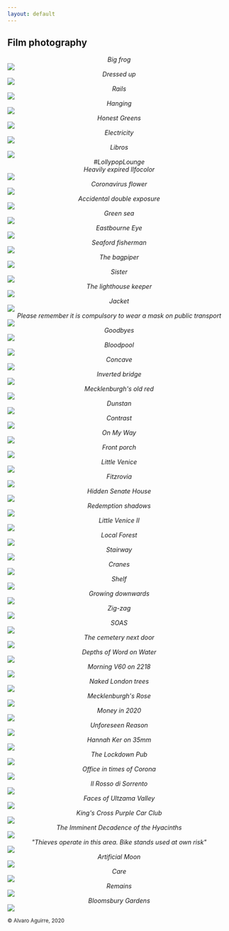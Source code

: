 ```yaml
---
layout: default
---
```


## Film photography

<center class = "photo_title" ><i>Big frog</i></center>
<img class = "photo" src="./photos/bigfrog.jpeg">

<center class = "photo_title" ><i>Dressed up</i></center>
<img class = "photo" src="./photos/dressed.jpeg">

<center class = "photo_title" ><i>Rails</i></center>
<img class = "photo" src="./photos/rails.jpeg">

<center class = "photo_title" ><i>Hanging</i></center>
<img class = "photo" src="./photos/hanging.jpeg">

<center class = "photo_title" ><i>Honest Greens</i></center>
<img class = "photo" src="./photos/honest.jpeg">

<center class = "photo_title" ><i>Electricity</i></center>
<img class = "photo" src="./photos/electric.jpeg">

<center class = "photo_title" ><i>Libros</i></center>
<img class = "photo" src="./photos/libros.jpeg">

<center class = "photo_title" ><i>#LollypopLounge <br> Heavily expired Ilfocolor</i></center>

<img class = "photo" src="https://user-images.githubusercontent.com/29491896/89324612-d9217900-d687-11ea-9ba6-9ccf1992eb95.jpeg">

<center class = "photo_title" ><i>Coronavirus flower</i></center>

<img class = "photo" src="https://user-images.githubusercontent.com/29491896/89324645-e8a0c200-d687-11ea-9bcb-7ee27d6d986d.jpeg">

<center class = "photo_title" ><i>Accidental double exposure</i></center>

<img class = "photo" src="https://user-images.githubusercontent.com/29491896/89324665-ef2f3980-d687-11ea-814b-f874a57359d5.jpeg">

<center class = "photo_title" ><i>Green sea</i></center>

<img class = "photo" src="https://user-images.githubusercontent.com/29491896/89324674-f35b5700-d687-11ea-97a0-8e335b390c1c.jpeg">

<center class = "photo_title" ><i>Eastbourne Eye</i></center>

<img class = "photo" src="https://user-images.githubusercontent.com/29491896/88109036-b9775480-cba1-11ea-90a3-d9bedc2353cf.jpeg">

<center class = "photo_title" ><i>Seaford fisherman</i></center>

<img class = "photo" src="https://user-images.githubusercontent.com/29491896/88109042-bda37200-cba1-11ea-923c-b0a713b0b2a8.jpeg">

<center class = "photo_title" ><i>The bagpiper</i></center>

<img class = "photo" src="https://user-images.githubusercontent.com/29491896/88109053-c09e6280-cba1-11ea-97c6-44656322321d.jpeg">

<center class = "photo_title" ><i>Sister</i></center>

<img class = "photo" src="https://user-images.githubusercontent.com/29491896/88109112-da3faa00-cba1-11ea-934b-e3b6537cf108.jpeg">

<center class = "photo_title" ><i>The lighthouse keeper</i></center>

<img class = "photo" src="https://user-images.githubusercontent.com/29491896/88109110-d7dd5000-cba1-11ea-8937-6b4ce06f9174.jpeg">

<center class = "photo_title" ><i>Jacket</i></center>

<img class = "photo" src="https://user-images.githubusercontent.com/29491896/88109087-cdbb5180-cba1-11ea-9d9a-f19d5410d141.jpeg">

<center class = "photo_title" ><i>Please remember it is compulsory to wear a mask on public transport</i></center>

<img class = "photo" src="https://user-images.githubusercontent.com/29491896/88109119-dca20400-cba1-11ea-82c7-8f51998cc634.jpeg">

<center class = "photo_title" ><i>Goodbyes</i></center>

<img class = "photo" src="https://user-images.githubusercontent.com/29491896/88109126-df045e00-cba1-11ea-9e3c-08d426b016d8.jpeg">

<center class = "photo_title" ><i>Bloodpool</i></center>

<img class = "photo" src="https://user-images.githubusercontent.com/29491896/88109144-e6c40280-cba1-11ea-9fc7-2d4d3da2d0b7.jpeg">

<center class = "photo_title" ><i>Concave</i></center>

<img class = "photo" src="https://user-images.githubusercontent.com/29491896/87431254-463c7400-c5de-11ea-8e07-85fd314e47cc.jpeg">

<center class = "photo_title" ><i>Inverted bridge</i></center>

<img class = "photo" src="https://user-images.githubusercontent.com/29491896/87431274-4ccaeb80-c5de-11ea-965f-525c5a97a7ef.jpeg">

<center class = "photo_title" ><i>Mecklenburgh's old red</i></center>

<img class = "photo" src="https://user-images.githubusercontent.com/29491896/87431296-53f1f980-c5de-11ea-8929-ee6c1058c809.jpeg">

<center class = "photo_title" ><i>Dunstan</i></center>

<img class = "photo" src="https://user-images.githubusercontent.com/29491896/87431307-59e7da80-c5de-11ea-9d99-0202c607ae4d.jpeg">

<center class = "photo_title" ><i>Contrast</i></center>

<img class = "photo" src="https://user-images.githubusercontent.com/29491896/87431312-5bb19e00-c5de-11ea-910e-330c85096f8e.jpeg">

<center class = "photo_title" ><i>On My Way</i></center>

<img class = "photo" src="https://user-images.githubusercontent.com/29491896/85136737-fa451c00-b237-11ea-8fac-533361e4c8bf.jpeg">

<center class = "photo_title" ><i>Front porch</i></center>

<img class = "photo" src="https://user-images.githubusercontent.com/29491896/85136741-fc0edf80-b237-11ea-91b0-cade4d363704.jpeg">

<center class = "photo_title" ><i>Little Venice</i></center>

<img class = "photo" src="https://user-images.githubusercontent.com/29491896/85138276-6a54a180-b23a-11ea-84c9-3b85ed002549.png">

<center class = "photo_title" ><i>Fitzrovia</i></center>

<img class = "photo" src="https://user-images.githubusercontent.com/29491896/85136748-ff09d000-b237-11ea-8faf-5c55f19d3def.jpeg">

<center class = "photo_title" ><i>Hidden Senate House</i></center>

<img class = "photo" src="https://user-images.githubusercontent.com/29491896/85136753-016c2a00-b238-11ea-9125-45d97eaae473.jpeg">

<center class = "photo_title" ><i>Redemption shadows</i></center>

<img class = "photo" src="https://user-images.githubusercontent.com/29491896/85136756-0204c080-b238-11ea-96c1-665297bef016.jpeg">

<center class = "photo_title" ><i>Little Venice II</i></center>

<img class = "photo" src="https://user-images.githubusercontent.com/29491896/85136763-04671a80-b238-11ea-88ec-0352acb5ea30.jpeg">

<center class = "photo_title" ><i>Local Forest</i></center>

<img class = "photo" src="https://user-images.githubusercontent.com/29491896/85138350-82c4bc00-b23a-11ea-85da-742079cbe9f1.png">

<center class = "photo_title" ><i>Stairway</i></center>

<img class = "photo" src="https://user-images.githubusercontent.com/29491896/85136866-32e4f580-b238-11ea-8dea-a77ea0839100.jpeg">

<center class = "photo_title" ><i>Cranes</i></center>

<img class = "photo" src="https://user-images.githubusercontent.com/29491896/85136875-37a9a980-b238-11ea-9f31-740ff3840727.jpeg">

<center class = "photo_title" ><i>Shelf</i></center>

<img class = "photo" src="https://user-images.githubusercontent.com/29491896/85136905-455f2f00-b238-11ea-830c-da6bb40a166f.jpeg">

<center class = "photo_title" ><i>Growing downwards</i></center>

<img class = "photo" src="https://user-images.githubusercontent.com/29491896/85136943-5740d200-b238-11ea-882e-bde92197fa38.jpeg">

<center class = "photo_title" ><i>Zig-zag</i></center>

<img class = "photo" src="https://user-images.githubusercontent.com/29491896/85199122-1e126b80-b2e5-11ea-8936-331636d94a00.jpeg">

<center class = "photo_title" ><i>SOAS</i></center>

<img class = "photo" src="https://user-images.githubusercontent.com/29491896/85199125-210d5c00-b2e5-11ea-945e-ba5762bf1234.jpeg">

<center class = "photo_title" ><i>The cemetery next door</i></center>

<img class = "photo" src="https://user-images.githubusercontent.com/29491896/85199132-24a0e300-b2e5-11ea-871e-352db737864b.jpeg">

<center class = "photo_title" ><i>Depths of Word on Water</i></center>

<img class = "photo" src="https://user-images.githubusercontent.com/29491896/85199160-5ade6280-b2e5-11ea-9c5d-2a054dca33bb.jpeg">

<center class = "photo_title" ><i>Morning V60 on 2218</i></center>

<img class = "photo" src="https://user-images.githubusercontent.com/29491896/84328959-5beff100-ab7b-11ea-8cc6-ef165532694d.JPG">

<center class = "photo_title" ><i>Naked London trees</i></center>

<img class = "photo" src="https://user-images.githubusercontent.com/29491896/84372582-3c84b280-abd3-11ea-8eb5-da25ca8199ac.jpeg">

<center class = "photo_title" ><i>Mecklenburgh's Rose</i></center>

<img class = "photo" src="https://user-images.githubusercontent.com/29491896/84328944-509cc580-ab7b-11ea-9e66-580dae87aa1d.JPG">

<center class = "photo_title" ><i>Money in 2020</i></center>

<img class = "photo" src="https://user-images.githubusercontent.com/29491896/84372720-73f35f00-abd3-11ea-8dc3-5a7206149c71.jpeg">

<center class = "photo_title" ><i>Unforeseen Reason</i></center>

<img class = "photo" src="https://user-images.githubusercontent.com/29491896/84328977-67431c80-ab7b-11ea-9f9a-d6ade01f9e2c.JPG">

<center class = "photo_title" ><i>Hannah Ker on 35mm</i></center>

<img class = "photo" src="https://user-images.githubusercontent.com/29491896/84329008-74f8a200-ab7b-11ea-8afc-b22f61f55327.JPG">

<center class = "photo_title" ><i>The Lockdown Pub</i></center>

<img class = "photo" src="https://user-images.githubusercontent.com/29491896/84328969-64482c00-ab7b-11ea-94ca-4e0817576513.JPG">

<center class = "photo_title" ><i>Office in times of Corona</i></center>

<img class = "photo" src="https://user-images.githubusercontent.com/29491896/84328963-60b4a500-ab7b-11ea-8069-a1a43a7802d0.JPG">

<center class = "photo_title" ><i>Il Rosso di Sorrento</i></center>

<img class = "photo" src="https://user-images.githubusercontent.com/29491896/84329034-80e46400-ab7b-11ea-84da-abd4e0afbc94.jpeg">

<center class = "photo_title" ><i>Faces of Ultzama Valley</i></center>

<img class = "photo" src="https://user-images.githubusercontent.com/29491896/84329041-85108180-ab7b-11ea-8225-7ea15b5b0f6b.jpeg">

<center class = "photo_title" ><i>King's Cross Purple Car Club</i></center>

<img class = "photo" src="https://user-images.githubusercontent.com/29491896/84329089-a1acb980-ab7b-11ea-9424-e422063d7799.jpeg">

<center class = "photo_title" ><i>The Imminent Decadence of the Hyacinths</i></center>

<img class = "photo" src="https://user-images.githubusercontent.com/29491896/84328966-6316ff00-ab7b-11ea-939c-a12ac18f6430.JPG">

<center class = "photo_title" ><i>"Thieves operate in this area. Bike stands used at own risk"</i></center>

<img class = "photo" src="https://user-images.githubusercontent.com/29491896/84372681-6342e900-abd3-11ea-9a4f-1d98eeafda57.jpeg">

<center class = "photo_title" ><i>Artificial Moon</i></center>

<img class = "photo" src="https://user-images.githubusercontent.com/29491896/84328989-6c07d080-ab7b-11ea-99ed-3f6c71c5208c.JPG">

<center class = "photo_title" ><i>Care</i></center>

<img class = "photo" src="https://user-images.githubusercontent.com/29491896/84372616-48707480-abd3-11ea-9ff4-dc845eadc612.jpeg">

<center class = "photo_title" ><i>Remains</i></center>

<img class = "photo" src="https://user-images.githubusercontent.com/29491896/84372526-25de5b80-abd3-11ea-9f19-17201bfb8d53.jpeg">

<center class = "photo_title" ><i>Bloomsbury Gardens</i></center>

<img class = "photo" src="https://user-images.githubusercontent.com/29491896/84328971-65795900-ab7b-11ea-8064-721378c435a4.JPG">

<sup>© Alvaro Aguirre, 2020</sup>
